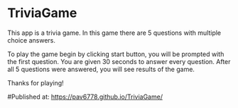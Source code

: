 # TriviaGame

This app is a trivia game.
In this game there are 5 questions with multiple choice answers.

To play the game begin by clicking start button, you will be prompted with the first question.
You are given 30 seconds to answer every question. 
After all 5 questions were answered, you will see results of the game.

Thanks for playing!

#Published at: 
https://pav6778.github.io/TriviaGame/
